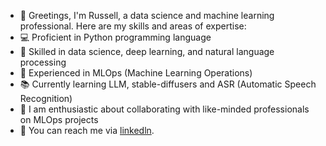 - 👋 Greetings, I'm Russell, a data science and machine learning professional. Here are my skills and areas of expertise:  
- 💻 Proficient in Python programming language  
- 🔬 Skilled in data science, deep learning, and natural language processing  
- 🚀 Experienced in MLOps (Machine Learning Operations)  
- 📚 Currently learning LLM, stable-diffusers and ASR (Automatic Speech Recognition)  
- 🤝 I am enthusiastic about collaborating with like-minded professionals on MLOps projects  
- 📧 You can reach me via [linkedln](https://www.linkedin.com/in/rcaliskan/).  


<!---
russell-ai/russell-ai is a ✨ special ✨ repository because its `README.md` (this file) appears on your GitHub profile.
You can click the Preview link to take a look at your changes.
--->
